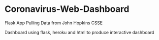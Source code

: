 # Coronavirus-Web-Dashboard
Flask App Pulling Data from John Hopkins CSSE


Dashboard using flask, heroku and html to produce interactive dashboard
